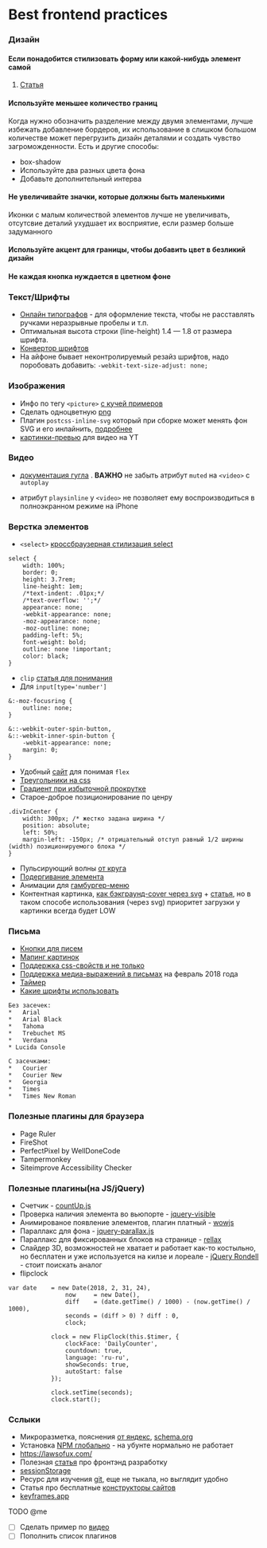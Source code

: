 # Best frontend practices

### Дизайн 

#### Если понадобится стилизовать форму или какой-нибудь элемент самой
1. [Статья](https://habrahabr.ru/company/cloud4y/blog/349826/)

#### Используйте меньшее количество границ 

Когда нужно обозначить разделение между двумя элементами, лучше избежать добавление бордеров, их использование в слишком большом количестве может перегрузить дизайн деталями и создать чувство загроможденности. Есть и другие способы:  
* box-shadow 
* Используйте два разных цвета фона
* Добавьте дополнительный интерва

#### Не увеличивайте значки, которые должны быть маленькими 

Иконки с малым количествой элементов лучше не увеличивать, отсутсвие деталий ухудшает их восприятие, если размер больше задуманного

#### Используйте акцент для границы, чтобы добавить цвет в безликий дизайн

#### Не каждая кнопка нуждается в цветном фоне

### Текст/Шрифты
* [Онлайн типографов](https://www.artlebedev.ru/typograf/) - для оформление текста, чтобы не расставлять ручками неразрывные пробелы и т.п.  
* Оптимальная высота строки (line-height) 1.4 — 1.8 от размера шрифта.  
* [Конвертор шрифтов](https://onlinefontconverter.com/)  
* На айфоне бывает неконтролируемый резайз шрифтов, надо поробовать добавить: `-webkit-text-size-adjust: none;`  


### Изображения 
* Инфо по тегу `<picture>` [с кучей примеров](https://frontender.info/responsive-images/)
* Сделать одноцветную [png](http://png-pixel.com/)
* Плагин `postcss-inline-svg` который при сборке может менять фон SVG и его инлайнить, [подробнее](https://css-tricks.com/images-in-postcss/#article-header-id-5)
* [картинки-превью](https://stackoverflow.com/questions/2068344/how-do-i-get-a-youtube-video-thumbnail-from-the-youtube-api) для видео на YT 

### Видео
* [документация гугла](https://developers.google.com/web/updates/2017/09/autoplay-policy-changes) . 
**ВАЖНО** не забыть атрибут `muted` на `<video>` с `autoplay`  

* атрибут `playsinline` у `<video>` не позволяет ему воспроизводиться в полноэкранном режиме на iPhone



### Верстка элементов 
* `<select>` [кроссбраузерная стилизация select ](http://kate-land.net/html-css/item/336-cross-browser-styling-of-select-on-pure-css)  

```
select {
    width: 100%;
    border: 0;
    height: 3.7rem;
    line-height: 1em;
    /*text-indent: .01px;*/
    /*text-overflow: '';*/
    appearance: none;
    -webkit-appearance: none;
    -moz-appearance: none; 
    -moz-outline: none;
    padding-left: 5%;
    font-weight: bold;
    outline: none !important;
    color: black;
}
```
* `clip` [статья для понимания](http://css.manual.ru/properties/clip)
* Для `input[type='number']`   
```
&:-moz-focusring {
    outline: none;
}

&::-webkit-outer-spin-button,
&::-webkit-inner-spin-button {
    -webkit-appearance: none;
    margin: 0;
}
```
* Удобный [сайт](http://yoksel.github.io/flex-cheatsheet/#display) для понимая `flex` 
* [Треугольники на css](https://css-tricks.com/snippets/css/css-triangle/) 
* [Градиент при избыточной прокрутке](http://plnkr.co/edit/agPbF2XDrjyiTWYpovOl?p=preview)  
* Старое-доброе позиционирование по ценру
```
.divInCenter {
    width: 300px; /* жестко задана ширина */
    position: absolute;
    left: 50%;
    margin-left: -150px; /* отрицательный отступ равный 1/2 ширины (width) позиционируемого блока */ 
}
```
* Пульсирующий волны [от круга](https://codepen.io/davidmellul/pen/BVQrrg)
* [Подергивание элемента](https://plnkr.co/edit/cuyRYHG8KpVIzbdO2Gqf?p=preview) 
* Анимации для [гамбургер-меню](https://codepen.io/ainalem/details/LJYRxz/)
* Контентная картинка, [как бэкграунд-cover через svg](https://next.plnkr.co/plunk/3o9fcVQsmtbLwUFlKv8Y) + [статья](https://www.sarasoueidan.com/blog/svg-object-fit/), но в таком способе использования (через svg) приоритет загрузки у картинки всегда будет LOW

### Письма
* [Кнопки для писем](https://buttons.cm/)
* [Мапинг картинок](https://www.image-map.net/)
* [Поддержка css-свойств и не только](https://www.campaignmonitor.com/css/color-background/background-clip/)  
* [Поддержка медиа-выражений в письмах](https://github.com/AnastasiyaDev/best-front-practices/blob/master/images/media-in-emails.jpg) на февраль 2018 года
* [Таймер](https://www.sendtric.com/)
* [Какие шрифты использовать](https://www.unisender.com/ru/blog/sovety/kakie-shrifty-ispolzovat-v-rassylke)
```
Без засечек:
*   Arial
*   Arial Black
*   Tahoma
*   Trebuchet MS
*   Verdana
* Lucida Console 

С засечками:
*   Courier
*   Courier New
*   Georgia
*   Times
*   Times New Roman
```


### Полезные плагины для браузера
* Page Ruler
* FireShot
* PerfectPixel by WellDoneCode
* Tampermonkey
* Siteimprove Accessibility Checker


### Полезные плагины(на JS/jQuery)
* Счетчик - [countUp.js](https://inorganik.github.io/countUp.js/)
* Проверка наличия элемента во вьюпорте - [jquery-visible](https://github.com/customd/jquery-visible)
* Анимированое появление элементов, плагин платный - [wowjs](https://github.com/matthieua/WOW)
* Параллакс для фона - [jquery-parallax.js](http://pixelcog.github.io/parallax.js/)
* Параллакс для фиксированных блоков на странице - [rellax](https://www.npmjs.com/package/relax)
* Слайдер 3D, возможностей не хватает и работает как-то костыльно, но бесплатен и уже используется на килзе и лореале - [jQuery Rondell](https://www.jqueryscript.net/demo/Highly-Customizable-Carousel-Plugin-For-jQuery-rondell/examples/options.html) - стоит поискать аналог
* flipclock 
```
var date    = new Date(2018, 2, 31, 24),
                now     = new Date(),
                diff    = (date.getTime() / 1000) - (now.getTime() / 1000),
                seconds = (diff > 0) ? diff : 0,
                clock;

            clock = new FlipClock(this.$timer, {
                clockFace: 'DailyCounter',
                countdown: true,
                language: 'ru-ru',
                showSeconds: true,
                autoStart: false
            });

            clock.setTime(seconds);
            clock.start();
```



### Сслыки
* Микроразметка, пояснения [от яндекс](https://yandex.ru/support/webmaster/schema-org/what-is-schema-org.xml), [schema.org](http://schema.org/docs/gs.html)  
* Установка [NPM глобально](https://docs.npmjs.com/getting-started/fixing-npm-permissions) - на убунте нормально не работает
* https://lawsofux.com/
* Полезная [статья](https://bespoyasov.ru/front-not-pain/#progress) про фронтэнд разработку
* [sessionStorage](https://developer.mozilla.org/ru/docs/Web/API/Window/sessionStorage)
* Ресурс для изучения [git](https://learngitbranching.js.org/), еще не тыкала, но выглядит удобно
* Статья про бесплатные [конструкторы сайтов](https://tproger.ru/digest/website-builders-review/)
* [keyframes.app](https://keyframes.app/)

TODO @me
- [ ] Сделать пример по [видео](https://www.youtube.com/watch?v=C9EWifQ5xqA)
- [ ] Пополнить список плагинов
